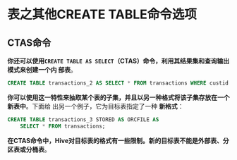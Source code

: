 表之其他CREATE TABLE命令选项
===================================================================================
## CTAS命令
**你还可以使用`CREATE TABLE AS SELECT`（CTAS）命令，利用其结果集和查询输出模式来创建一个内
部表**。
```sql
CREATE TABLE transactions_2 AS SELECT * FROM transactions WHERE custid < 101;
```
**你可以使用这一特性来抽取某个表的子集，并且以另一种格式将该子集存放在一个新表中**。下面给
出另一个例子，它为目标表指定了一种 **新格式**：
```sql
CREATE TABLE transactions_3 STORED AS ORCFILE AS 
	SELECT * FROM transactions;
```
**在CTAS命令中，Hive对目标表的格式有一些限制。新的目标表不能是外部表、分区表或分桶表**。